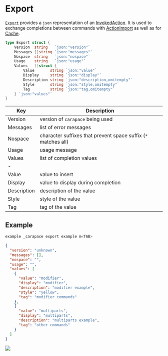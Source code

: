 # Export

[`Export`] provides a `json` representation of an [InvokedAction].
It is used to exchange completions between commands with [ActionImport] as well as for [Cache].

```go	
type Export struct {
	Version  string   `json:"version"`
	Messages []string `json:"messages"`
	Nospace  string   `json:"nospace"`
	Usage    string   `json:"usage"`
	Values   []struct {
		Value       string `json:"value"`
		Display     string `json:"display"`
		Description string `json:"description,omitempty"`
		Style       string `json:"style,omitempty"`
		Tag         string `json:"tag,omitempty"`
	} `json:"values"`
}
```

| Key            | Description                                                    |
|----------------|----------------------------------------------------------------|
| Version        | version of `carapace` being used                               | 
| Messages       | list of error messages                                         | 
| Nospace        | character suffixes that prevent space suffix (`*` matches all) | 
| Usage          | usage message                                                  | 
| Values         | list of completion values                                      | 
| -              |                                                                | 
|	Value          | value to insert                                                |
|	Display        | value to display during completion                             |
|	Description    | description of the value                                       |
|	Style          | style of the value                                             |
|	Tag            | tag of the value                                               |

## Example

```sh
example _carapace export example m<TAB>
```

```json
{
  "version": "unknown",
  "messages": [],
  "nospace": "",
  "usage": "",
  "values": [
    {
      "value": "modifier",
      "display": "modifier",
      "description": "modifier example",
      "style": "yellow",
      "tag": "modifier commands"
    },
    {
      "value": "multiparts",
      "display": "multiparts",
      "description": "multiparts example",
      "tag": "other commands"
    }
  ]
}
```

![](./export.cast)


[ActionImport]:./defaultActions/actionImport.md
[Cache]:./cache.md
[`Export`]:https://pkg.go.dev/github.com/rsteube/carapace/internal/export#Export
[InvokedAction]:./invokedAction.md
